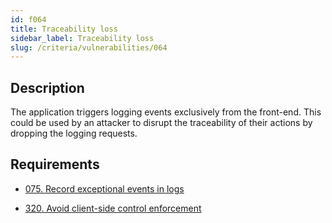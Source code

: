 ```yaml
---
id: f064
title: Traceability loss
sidebar_label: Traceability loss
slug: /criteria/vulnerabilities/064
---
```


## Description

The application triggers logging events
exclusively from the front-end.
This could be used by an attacker
to disrupt the traceability of their actions
by dropping the logging requests.

## Requirements

- [075. Record exceptional events in logs](/criteria/requirements/075)

- [320. Avoid client-side control enforcement](/criteria/requirements/320)
